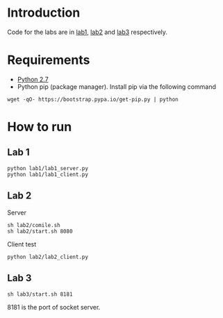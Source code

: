 # Introduction
Code for the labs are in [lab1](./lab1), [lab2](./lab2) and [lab3](./lab3) respectively.

# Requirements
* [Python 2.7](https://www.python.org/)
* Python pip (package manager). Install pip via the following command
```
wget -qO- https://bootstrap.pypa.io/get-pip.py | python
```

# How to run
## Lab 1
```
python lab1/lab1_server.py
python lab1/lab1_client.py
```

## Lab 2
Server
```
sh lab2/comile.sh
sh lab2/start.sh 8080
```
Client test
```
python lab2/lab2_client.py
```

## Lab 3
```
sh lab3/start.sh 8181
```
8181 is the port of socket server.
